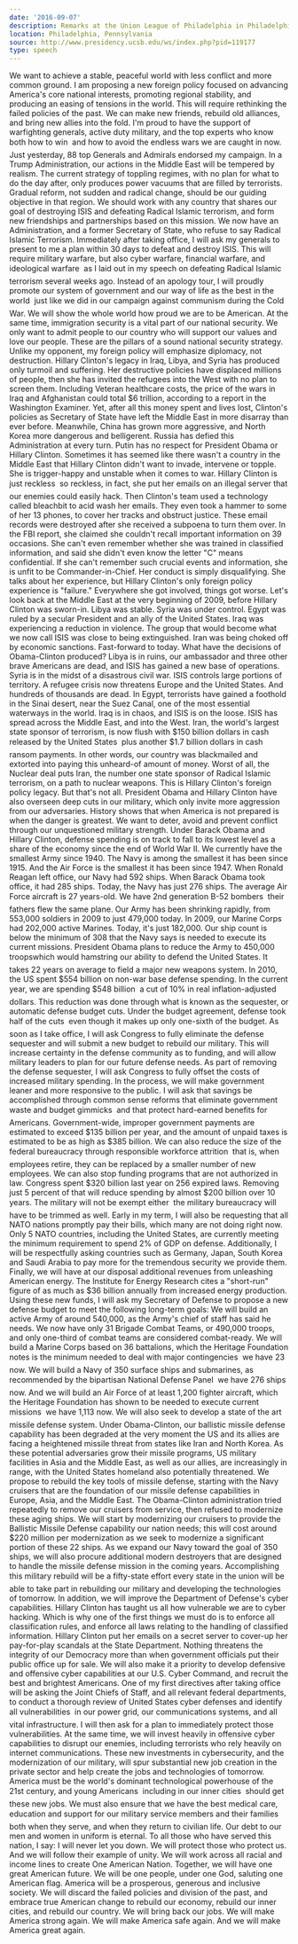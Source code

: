 ```yaml
---
date: '2016-09-07'
description: Remarks at the Union League of Philadelphia in Philadelphia, Pennsylvania
location: Philadelphia, Pennsylvania
source: http://www.presidency.ucsb.edu/ws/index.php?pid=119177
type: speech
---
```


We want to achieve a stable, peaceful world with less conflict and more common ground. I am proposing a new foreign policy focused on advancing America's core national interests, promoting regional stability, and producing an easing of tensions in the world. This will require rethinking the failed policies of the past. We can make new friends, rebuild old alliances, and bring new allies into the fold. I'm proud to have the support of warfighting generals, active duty military, and the top experts who know both how to win  and how to avoid the endless wars we are caught in now. Just yesterday, 88 top Generals and Admirals endorsed my campaign. In a Trump Administration, our actions in the Middle East will be tempered by realism. The current strategy of toppling regimes, with no plan for what to do the day after, only produces power vacuums that are filled by terrorists. Gradual reform, not sudden and radical change, should be our guiding objective in that region. We should work with any country that shares our goal of destroying ISIS and defeating Radical Islamic terrorism, and form new friendships and partnerships based on this mission. We now have an Administration, and a former Secretary of State, who refuse to say Radical Islamic Terrorism. Immediately after taking office, I will ask my generals to present to me a plan within 30 days to defeat and destroy ISIS. This will require military warfare, but also cyber warfare, financial warfare, and ideological warfare  as I laid out in my speech on defeating Radical Islamic terrorism several weeks ago. Instead of an apology tour, I will proudly promote our system of government and our way of life as the best in the world  just like we did in our campaign against communism during the Cold War. We will show the whole world how proud we are to be American. At the same time, immigration security is a vital part of our national security. We only want to admit people to our country who will support our values and love our people. These are the pillars of a sound national security strategy. Unlike my opponent, my foreign policy will emphasize diplomacy, not destruction. Hillary Clinton's legacy in Iraq, Libya, and Syria has produced only turmoil and suffering. Her destructive policies have displaced millions of people, then she has invited the refugees into the West with no plan to screen them. Including Veteran healthcare costs, the price of the wars in Iraq and Afghanistan could total $6 trillion, according to a report in the Washington Examiner. Yet, after all this money spent and lives lost, Clinton's policies as Secretary of State have left the Middle East in more disarray than ever before. Meanwhile, China has grown more aggressive, and North Korea more dangerous and belligerent. Russia has defied this Administration at every turn. Putin has no respect for President Obama or Hillary Clinton. Sometimes it has seemed like there wasn't a country in the Middle East that Hillary Clinton didn't want to invade, intervene or topple. She is trigger-happy and unstable when it comes to war. Hillary Clinton is just reckless  so reckless, in fact, she put her emails on an illegal server that our enemies could easily hack. Then Clinton's team used a technology called bleachbit to acid wash her emails. They even took a hammer to some of her 13 phones, to cover her tracks and obstruct justice. These email records were destroyed after she received a subpoena to turn them over. In the FBI report, she claimed she couldn't recall important information on 39 occasions. She can't even remember whether she was trained in classified information, and said she didn't even know the letter "C" means confidential. If she can't remember such crucial events and information, she is unfit to be Commander-in-Chief. Her conduct is simply disqualifying. She talks about her experience, but Hillary Clinton's only foreign policy experience is "failure." Everywhere she got involved, things got worse. Let's look back at the Middle East at the very beginning of 2009, before Hillary Clinton was sworn-in. Libya was stable. Syria was under control. Egypt was ruled by a secular President and an ally of the United States. Iraq was experiencing a reduction in violence. The group that would become what we now call ISIS was close to being extinguished. Iran was being choked off by economic sanctions. Fast-forward to today. What have the decisions of Obama-Clinton produced? Libya is in ruins, our ambassador and three other brave Americans are dead, and ISIS has gained a new base of operations. Syria is in the midst of a disastrous civil war. ISIS controls large portions of territory. A refugee crisis now threatens Europe and the United States. And hundreds of thousands are dead. In Egypt, terrorists have gained a foothold in the Sinai desert, near the Suez Canal, one of the most essential waterways in the world. Iraq is in chaos, and ISIS is on the loose. ISIS has spread across the Middle East, and into the West. Iran, the world's largest state sponsor of terrorism, is now flush with $150 billion dollars in cash released by the United States  plus another $1.7 billion dollars in cash ransom payments. In other words, our country was blackmailed and extorted into paying this unheard-of amount of money. Worst of all, the Nuclear deal puts Iran, the number one state sponsor of Radical Islamic terrorism, on a path to nuclear weapons. This is Hillary Clinton's foreign policy legacy. But that's not all. President Obama and Hillary Clinton have also overseen deep cuts in our military, which only invite more aggression from our adversaries. History shows that when America is not prepared is when the danger is greatest. We want to deter, avoid and prevent conflict through our unquestioned military strength. Under Barack Obama and Hillary Clinton, defense spending is on track to fall to its lowest level as a share of the economy since the end of World War II. We currently have the smallest Army since 1940. The Navy is among the smallest it has been since 1915. And the Air Force is the smallest it has been since 1947. When Ronald Reagan left office, our Navy had 592 ships. When Barack Obama took office, it had 285 ships. Today, the Navy has just 276 ships. The average Air Force aircraft is 27 years-old. We have 2nd generation B-52 bombers  their fathers flew the same plane. Our Army has been shrinking rapidly, from 553,000 soldiers in 2009 to just 479,000 today. In 2009, our Marine Corps had 202,000 active Marines. Today, it's just 182,000. Our ship count is below the minimum of 308 that the Navy says is needed to execute its current missions. President Obama plans to reduce the Army to 450,000 troopswhich would hamstring our ability to defend the United States. It takes 22 years on average to field a major new weapons system. In 2010, the US spent $554 billion on non-war base defense spending. In the current year, we are spending $548 billion  a cut of 10% in real inflation-adjusted dollars. This reduction was done through what is known as the sequester, or automatic defense budget cuts. Under the budget agreement, defense took half of the cuts  even though it makes up only one-sixth of the budget. As soon as I take office, I will ask Congress to fully eliminate the defense sequester and will submit a new budget to rebuild our military. This will increase certainty in the defense community as to funding, and will allow military leaders to plan for our future defense needs. As part of removing the defense sequester, I will ask Congress to fully offset the costs of increased military spending. In the process, we will make government leaner and more responsive to the public. I will ask that savings be accomplished through common sense reforms that eliminate government waste and budget gimmicks  and that protect hard-earned benefits for Americans. Government-wide, improper government payments are estimated to exceed $135 billion per year, and the amount of unpaid taxes is estimated to be as high as $385 billion. We can also reduce the size of the federal bureaucracy through responsible workforce attrition  that is, when employees retire, they can be replaced by a smaller number of new employees. We can also stop funding programs that are not authorized in law. Congress spent $320 billion last year on 256 expired laws. Removing just 5 percent of that will reduce spending by almost $200 billion over 10 years. The military will not be exempt either  the military bureaucracy will have to be trimmed as well. Early in my term, I will also be requesting that all NATO nations promptly pay their bills, which many are not doing right now. Only 5 NATO countries, including the United States, are currently meeting the minimum requirement to spend 2% of GDP on defense. Additionally, I will be respectfully asking countries such as Germany, Japan, South Korea and Saudi Arabia to pay more for the tremendous security we provide them. Finally, we will have at our disposal additional revenues from unleashing American energy. The Institute for Energy Research cites a "short-run" figure of as much as $36 billion annually from increased energy production. Using these new funds, I will ask my Secretary of Defense to propose a new defense budget to meet the following long-term goals: We will build an active Army of around 540,000, as the Army's chief of staff has said he needs. We now have only 31 Brigade Combat Teams, or 490,000 troops, and only one-third of combat teams are considered combat-ready. We will build a Marine Corps based on 36 battalions, which the Heritage Foundation notes is the minimum needed to deal with major contingencies  we have 23 now. We will build a Navy of 350 surface ships and submarines, as recommended by the bipartisan National Defense Panel  we have 276 ships now. And we will build an Air Force of at least 1,200 fighter aircraft, which the Heritage Foundation has shown to be needed to execute current missions  we have 1,113 now. We will also seek to develop a state of the art missile defense system. Under Obama-Clinton, our ballistic missile defense capability has been degraded at the very moment the US and its allies are facing a heightened missile threat from states like Iran and North Korea. As these potential adversaries grow their missile programs, US military facilities in Asia and the Middle East, as well as our allies, are increasingly in range, with the United States homeland also potentially threatened. We propose to rebuild the key tools of missile defense, starting with the Navy cruisers that are the foundation of our missile defense capabilities in Europe, Asia, and the Middle East. The Obama-Clinton administration tried repeatedly to remove our cruisers from service, then refused to modernize these aging ships. We will start by modernizing our cruisers to provide the Ballistic Missile Defense capability our nation needs; this will cost around $220 million per modernization as we seek to modernize a significant portion of these 22 ships. As we expand our Navy toward the goal of 350 ships, we will also procure additional modern destroyers that are designed to handle the missile defense mission in the coming years. Accomplishing this military rebuild will be a fifty-state effort every state in the union will be able to take part in rebuilding our military and developing the technologies of tomorrow. In addition, we will improve the Department of Defense's cyber capabilities. Hillary Clinton has taught us all how vulnerable we are to cyber hacking. Which is why one of the first things we must do is to enforce all classification rules, and enforce all laws relating to the handling of classified information. Hillary Clinton put her emails on a secret server to cover-up her pay-for-play scandals at the State Department. Nothing threatens the integrity of our Democracy more than when government officials put their public office up for sale. We will also make it a priority to develop defensive and offensive cyber capabilities at our U.S. Cyber Command, and recruit the best and brightest Americans. One of my first directives after taking office will be asking the Joint Chiefs of Staff, and all relevant federal departments, to conduct a thorough review of United States cyber defenses and identify all vulnerabilities  in our power grid, our communications systems, and all vital infrastructure. I will then ask for a plan to immediately protect those vulnerabilities. At the same time, we will invest heavily in offensive cyber capabilities to disrupt our enemies, including terrorists who rely heavily on internet communications. These new investments in cybersecurity, and the modernization of our military, will spur substantial new job creation in the private sector and help create the jobs and technologies of tomorrow. America must be the world's dominant technological powerhouse of the 21st century, and young Americans  including in our inner cities  should get these new jobs. We must also ensure that we have the best medical care, education and support for our military service members and their families  both when they serve, and when they return to civilian life. Our debt to our men and women in uniform is eternal. To all those who have served this nation, I say: I will never let you down. We will protect those who protect us. And we will follow their example of unity. We will work across all racial and income lines to create One American Nation. Together, we will have one great American future. We will be one people, under one God, saluting one American flag. America will be a prosperous, generous and inclusive society. We will discard the failed policies and division of the past, and embrace true American change to rebuild our economy, rebuild our inner cities, and rebuild our country. We will bring back our jobs. We will make America strong again. We will make America safe again. And we will make America great again.